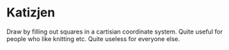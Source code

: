 # Katizjen
Draw by filling out squares in a cartisian coordinate system. Quite useful for people who like knitting etc. Quite useless for everyone else.
